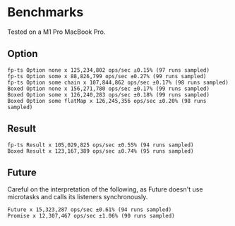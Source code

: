# Benchmarks

Tested on a M1 Pro MacBook Pro.

## Option

```
fp-ts Option none x 125,234,802 ops/sec ±0.15% (97 runs sampled)
fp-ts Option some x 88,826,799 ops/sec ±0.27% (99 runs sampled)
fp-ts Option some chain x 107,844,862 ops/sec ±0.17% (98 runs sampled)
Boxed Option none x 156,271,780 ops/sec ±0.17% (99 runs sampled)
Boxed Option some x 126,240,283 ops/sec ±0.18% (99 runs sampled)
Boxed Option some flatMap x 126,245,356 ops/sec ±0.20% (98 runs sampled)
```

## Result

```
fp-ts Result x 105,029,825 ops/sec ±0.55% (94 runs sampled)
Boxed Result x 123,167,389 ops/sec ±0.74% (95 runs sampled)
```

## Future

Careful on the interpretation of the following, as Future doesn't use microtasks and calls its listeners synchronously.

```
Future x 15,323,287 ops/sec ±0.61% (94 runs sampled)
Promise x 12,307,467 ops/sec ±1.06% (90 runs sampled)
```
